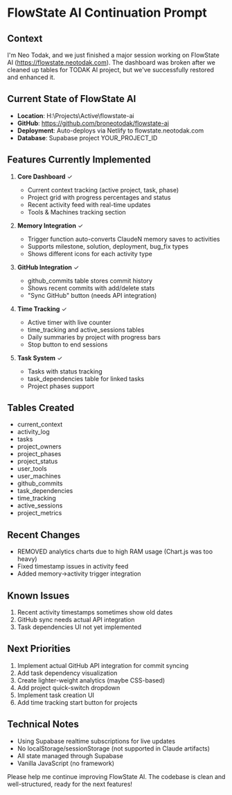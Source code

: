 # FlowState AI Continuation Prompt

## Context
I'm Neo Todak, and we just finished a major session working on FlowState AI (https://flowstate.neotodak.com). The dashboard was broken after we cleaned up tables for TODAK AI project, but we've successfully restored and enhanced it.

## Current State of FlowState AI
- **Location**: H:\Projects\Active\flowstate-ai
- **GitHub**: https://github.com/broneotodak/flowstate-ai
- **Deployment**: Auto-deploys via Netlify to flowstate.neotodak.com
- **Database**: Supabase project YOUR_PROJECT_ID

## Features Currently Implemented
1. **Core Dashboard** ✓
   - Current context tracking (active project, task, phase)
   - Project grid with progress percentages and status
   - Recent activity feed with real-time updates
   - Tools & Machines tracking section

2. **Memory Integration** ✓
   - Trigger function auto-converts ClaudeN memory saves to activities
   - Supports milestone, solution, deployment, bug_fix types
   - Shows different icons for each activity type

3. **GitHub Integration** ✓
   - github_commits table stores commit history
   - Shows recent commits with add/delete stats
   - "Sync GitHub" button (needs API integration)

4. **Time Tracking** ✓
   - Active timer with live counter
   - time_tracking and active_sessions tables
   - Daily summaries by project with progress bars
   - Stop button to end sessions

5. **Task System** ✓
   - Tasks with status tracking
   - task_dependencies table for linked tasks
   - Project phases support

## Tables Created
- current_context
- activity_log
- tasks
- project_owners
- project_phases
- project_status
- user_tools
- user_machines
- github_commits
- task_dependencies
- time_tracking
- active_sessions
- project_metrics

## Recent Changes
- REMOVED analytics charts due to high RAM usage (Chart.js was too heavy)
- Fixed timestamp issues in activity feed
- Added memory->activity trigger integration

## Known Issues
1. Recent activity timestamps sometimes show old dates
2. GitHub sync needs actual API integration
3. Task dependencies UI not yet implemented

## Next Priorities
1. Implement actual GitHub API integration for commit syncing
2. Add task dependency visualization
3. Create lighter-weight analytics (maybe CSS-based)
4. Add project quick-switch dropdown
5. Implement task creation UI
6. Add time tracking start button for projects

## Technical Notes
- Using Supabase realtime subscriptions for live updates
- No localStorage/sessionStorage (not supported in Claude artifacts)
- All state managed through Supabase
- Vanilla JavaScript (no framework)

Please help me continue improving FlowState AI. The codebase is clean and well-structured, ready for the next features!
